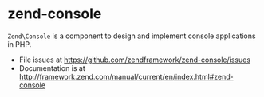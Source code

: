 # zend-console

`Zend\Console` is a component to design and implement console applications in PHP.


- File issues at https://github.com/zendframework/zend-console/issues
- Documentation is at http://framework.zend.com/manual/current/en/index.html#zend-console
